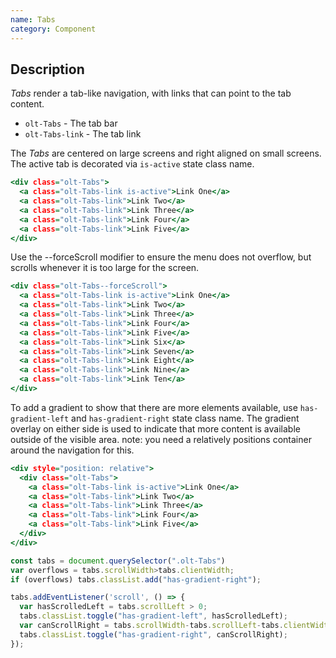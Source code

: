 ```yaml
---
name: Tabs
category: Component
---
```


## Description

*Tabs* render a tab-like navigation, with links that can point to the tab content.

- `olt-Tabs` - The tab bar
- `olt-Tabs-link` - The tab link

The *Tabs* are centered on large screens and right aligned on small screens.
The active tab is decorated via `is-active` state class name.

```newnavigation.html
<div class="olt-Tabs">
  <a class="olt-Tabs-link is-active">Link One</a>
  <a class="olt-Tabs-link">Link Two</a>
  <a class="olt-Tabs-link">Link Three</a>
  <a class="olt-Tabs-link">Link Four</a>
  <a class="olt-Tabs-link">Link Five</a>
</div>
```

Use the --forceScroll modifier to ensure the menu does not overflow, but scrolls whenever it is too large for the screen.

```newnavigationforce.html
<div class="olt-Tabs--forceScroll">
  <a class="olt-Tabs-link is-active">Link One</a>
  <a class="olt-Tabs-link">Link Two</a>
  <a class="olt-Tabs-link">Link Three</a>
  <a class="olt-Tabs-link">Link Four</a>
  <a class="olt-Tabs-link">Link Five</a>
  <a class="olt-Tabs-link">Link Six</a>
  <a class="olt-Tabs-link">Link Seven</a>
  <a class="olt-Tabs-link">Link Eight</a>
  <a class="olt-Tabs-link">Link Nine</a>
  <a class="olt-Tabs-link">Link Ten</a>
</div>
```

To add a gradient to show that there are more elements available, use `has-gradient-left` and `has-gradient-right` state class name. The gradient overlay on either side is used to indicate that more content is available outside of the visible area. note: you need a relatively positions container around the navigation for this.

```newnavigationgradient.html
<div style="position: relative">
  <div class="olt-Tabs">
    <a class="olt-Tabs-link is-active">Link One</a>
    <a class="olt-Tabs-link">Link Two</a>
    <a class="olt-Tabs-link">Link Three</a>
    <a class="olt-Tabs-link">Link Four</a>
    <a class="olt-Tabs-link">Link Five</a>
  </div>
</div>
```

```newnavigationgradient.js
const tabs = document.querySelector(".olt-Tabs")
var overflows = tabs.scrollWidth>tabs.clientWidth;
if (overflows) tabs.classList.add("has-gradient-right");

tabs.addEventListener('scroll', () => {
  var hasScrolledLeft = tabs.scrollLeft > 0;
  tabs.classList.toggle("has-gradient-left", hasScrolledLeft);
  var canScrollRight = tabs.scrollWidth-tabs.scrollLeft-tabs.clientWidth > 0;
  tabs.classList.toggle("has-gradient-right", canScrollRight);
});
```

